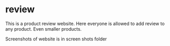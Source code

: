 # review

This is a product review website. Here everyone is allowed to add review to any product. Even smaller products.

Screenshots of website is in screen shots folder
